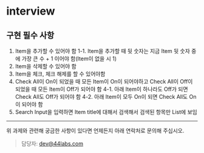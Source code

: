 # interview

## 구현 필수 사항
1. Item을 추가할 수 있어야 함
1-1. Item을 추가할 때 뒷 숫자는 지금 Item 뒷 숫자 중에 가장 큰 수 + 1 이어야 함(Item이 없을 시 1)
2. Item을 삭제할 수 있어야 함
3. Item을 체크, 체크 해제를 할 수 있어야함
4. Check All이 On이 되었을 때 모든 Item이 On이 되어야하고 Check All이 Off이 되었을 때 모든 Item이 Off가 되어야 함
4-1. 아래 Item이 하나라도 Off가 되면 Check All도 Off가 되어야 함
4-2. 아래 Item이 모두 On이 되면 Check All도 On이 되어야 함
5. Search Input을 입력하면 Item title에 대해서 검색해서 검색된 항목만 List에 보임

---
위 과제와 관련해 궁금한 사항이 있다면 언제든지 아래 연락처로 문의해 주십시오.
> 담당자: dev@44labs.com